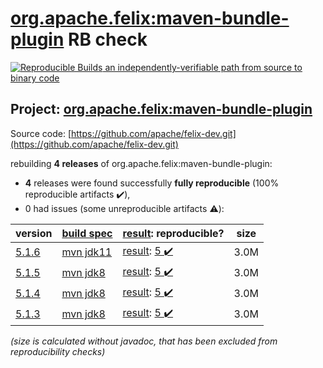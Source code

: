 [org.apache.felix:maven-bundle-plugin](https://search.maven.org/artifact/org.apache.felix/maven-bundle-plugin/) RB check
=======

[![Reproducible Builds](https://reproducible-builds.org/images/logos/rb.svg) an independently-verifiable path from source to binary code](https://reproducible-builds.org/)

## Project: [org.apache.felix:maven-bundle-plugin](https://search.maven.org/artifact/org.apache.felix/maven-bundle-plugin/)

Source code: [https://github.com/apache/felix-dev.git](https://github.com/apache/felix-dev.git)

rebuilding **4 releases** of org.apache.felix:maven-bundle-plugin:
- **4** releases were found successfully **fully reproducible** (100% reproducible artifacts :heavy_check_mark:),
- 0 had issues (some unreproducible artifacts :warning:):

| version | [build spec](/BUILDSPEC.md) | [result](https://reproducible-builds.org/docs/jvm/): reproducible? | size |
| -- | --------- | ------ | -- |
| [5.1.6](https://search.maven.org/artifact/org.apache.felix/maven-bundle-plugin/5.1.6/pom) | [mvn jdk11](maven-bundle-plugin-5.1.6.buildspec) | [result](maven-bundle-plugin-5.1.6.buildinfo): [5 :heavy_check_mark: ](maven-bundle-plugin-5.1.6.buildcompare) | 3.0M |
| [5.1.5](https://search.maven.org/artifact/org.apache.felix/maven-bundle-plugin/5.1.5/pom) | [mvn jdk8](maven-bundle-plugin-5.1.5.buildspec) | [result](maven-bundle-plugin-5.1.5.buildinfo): [5 :heavy_check_mark: ](maven-bundle-plugin-5.1.5.buildcompare) | 3.0M |
| [5.1.4](https://search.maven.org/artifact/org.apache.felix/maven-bundle-plugin/5.1.4/pom) | [mvn jdk8](maven-bundle-plugin-5.1.4.buildspec) | [result](maven-bundle-plugin-5.1.4.buildinfo): [5 :heavy_check_mark: ](maven-bundle-plugin-5.1.4.buildcompare) | 3.0M |
| [5.1.3](https://search.maven.org/artifact/org.apache.felix/maven-bundle-plugin/5.1.3/pom) | [mvn jdk8](maven-bundle-plugin-5.1.3.buildspec) | [result](maven-bundle-plugin-5.1.3.buildinfo): [5 :heavy_check_mark: ](maven-bundle-plugin-5.1.3.buildcompare) | 3.0M |

<i>(size is calculated without javadoc, that has been excluded from reproducibility checks)</i>
